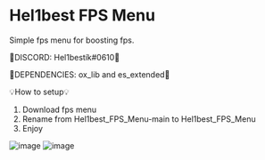 # Hel1best FPS Menu

Simple fps menu for boosting fps.

🌴DISCORD: Hel1bestík#0610🌴

🌹DEPENDENCIES: ox_lib and es_extended🌹

💡How to setup💡
1. Download fps menu
2. Rename from Hel1best_FPS_Menu-main to Hel1best_FPS_Menu
3. Enjoy


![image](https://user-images.githubusercontent.com/126990731/222951197-3d1cb536-a9dd-420d-87ac-f32e41e43f95.png)
![image](https://user-images.githubusercontent.com/126990731/222951242-97fb0072-f427-44db-b25f-b8b23cac00d3.png)
